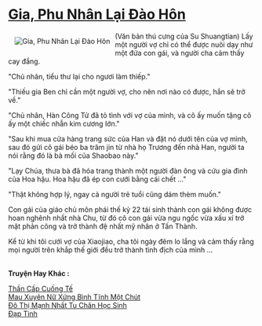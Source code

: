 <a href="https://truyenwiki.net/gia-phu-nhan-lai-dao-hon.36047/" title="Gia, Phu Nhân Lại Đào Hôn"><h1>Gia, Phu Nhân Lại Đào Hôn</h1></a><div style="display:table"><img align="right" style="float: left; padding: 10px;" src="https://truyenwiki.net/a/img/str/src/36047.jpg" alt="Gia, Phu Nhân Lại Đào Hôn">(Văn bản thú cưng của Su Shuangtian) Lấy một người vợ chỉ có thể được nuôi dạy như một đứa con gái, và người cha cảm thấy cay đắng.<p></p> "Chủ nhân, tiểu thư lại cho ngươi làm thiếp."<p></p> "Thiếu gia Ben chỉ cần một người vợ, cho nên nơi nào có được, hắn sẽ trở về."<p></p> "Chủ nhân, Hàn Công Tử đã tỏ tình với vợ của mình, và cô ấy muốn tặng cô ấy một chiếc nhẫn kim cương lớn."<p></p> "Sau khi mua cửa hàng trang sức của Han và đặt nó dưới tên của vợ mình, sau đó gửi cô gái béo ba trăm jin từ nhà họ Trương đến nhà Han, người ta nói rằng đó là bà mối của Shaobao này."<p></p> "Lạy Chúa, thưa bà đã hóa trang thành một người đàn ông và cứu gia đình của Hoa hậu. Hoa hậu đã ép con cưới bằng cái chết ..."<p></p> "Thật không hợp lý, ngay cả người trẻ tuổi cũng dám thèm muốn."<p></p> Con gái của giáo chủ môn phái thế kỷ 22 tái sinh thành con gái không được hoan nghênh nhất nhà Chu, từ đó cô con gái vừa ngu ngốc vừa xấu xí trở mặt phản công và trở thành đệ nhất mỹ nhân ở Tấn Thành.<p></p> Kể từ khi tôi cưới vợ của Xiaojiao, cha tôi ngày đêm lo lắng và cảm thấy rằng mọi người trên khắp thế giới đều trở thành tình địch của mình ...</div><p><br><b>Truyện Hay Khác :</b></p><a href="https://truyenwiki.net/than-cap-cuong-te.35691/" alt="Thần Cấp Cuồng Tế">Thần Cấp Cuồng Tế</a><br/><a href="https://github.com/nownovels/topcv/tree/master/truyenhay/34996" alt="Mau Xuyên Nữ Xứng Bình Tĩnh Một Chút">Mau Xuyên Nữ Xứng Bình Tĩnh Một Chút</a><br/><a href="https://sangtacviet.wordpress.com/2020/10/22/do-thi-manh-nhat-tu-chan-hoc-sinh/" alt="Đô Thị Mạnh Nhất Tu Chân Học Sinh">Đô Thị Mạnh Nhất Tu Chân Học Sinh</a><br/><a href="https://sangtacviet.wordpress.com/2020/10/22/dap-tinh/" alt="Đạp Tinh">Đạp Tinh</a><br/>